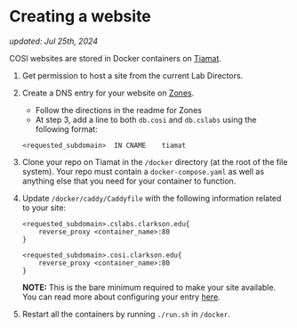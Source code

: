 # Creating a website

_updated: Jul 25th, 2024_

COSI websites are stored in Docker containers on [Tiamat](../infrastructure/servers/tiamat.md).

1. Get permission to host a site from the current Lab Directors.

2. Create a DNS entry for your website on [Zones](https://github.com/COSI-Lab/zones). 
    - Follow the directions in the readme for Zones
    - At step 3, add a line to both `db.cosi` and `db.cslabs` using the following format:
    ```dns
    <requested_subdomain>  IN CNAME    tiamat
    ```

3. Clone your repo on Tiamat in the `/docker` directory (at the root of the file system). Your repo must contain a `docker-compose.yaml` as well as anything else that you need for your container to function.

4. Update `/docker/caddy/Caddyfile` with the following information related to your site:
    ```caddyfile
    <requested_subdomain>.cslabs.clarkson.edu{
        reverse_proxy <container_name>:80
    }

    <requested_subdomain>.cosi.clarkson.edu{
        reverse_proxy <container_name>:80
    }
    ```
    **NOTE:** This is the bare minimum required to make your site available. You can read more about configuring your entry [here](https://caddyserver.com/docs/caddyfile).

5. Restart all the containers by running `./run.sh` in `/docker`.
